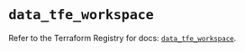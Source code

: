 # `data_tfe_workspace`

Refer to the Terraform Registry for docs: [`data_tfe_workspace`](https://registry.terraform.io/providers/hashicorp/tfe/0.51.1/docs/data-sources/workspace).

